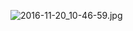 ![2016-11-20_10-46-59.jpg](https://openfilecdn.upupmo.com/upupmo-article/mac/basic/mac-system-24-disable-update.png)
